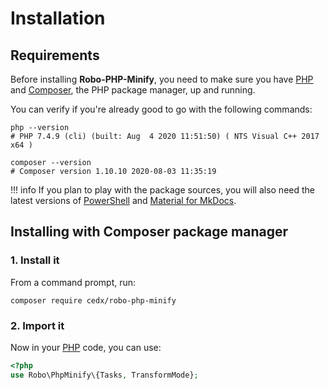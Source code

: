 # Installation

## Requirements
Before installing **Robo-PHP-Minify**, you need to make sure you have [PHP](https://www.php.net)
and [Composer](https://getcomposer.org), the PHP package manager, up and running.

You can verify if you're already good to go with the following commands:

``` shell
php --version
# PHP 7.4.9 (cli) (built: Aug  4 2020 11:51:50) ( NTS Visual C++ 2017 x64 )

composer --version
# Composer version 1.10.10 2020-08-03 11:35:19
```

!!! info
	If you plan to play with the package sources, you will also need the latest versions of
	[PowerShell](https://docs.microsoft.com/en-us/powershell) and [Material for MkDocs](https://squidfunk.github.io/mkdocs-material).

## Installing with Composer package manager

### 1. Install it
From a command prompt, run:

``` shell
composer require cedx/robo-php-minify
```

### 2. Import it
Now in your [PHP](https://www.php.net) code, you can use:

``` php
<?php
use Robo\PhpMinify\{Tasks, TransformMode};
```
